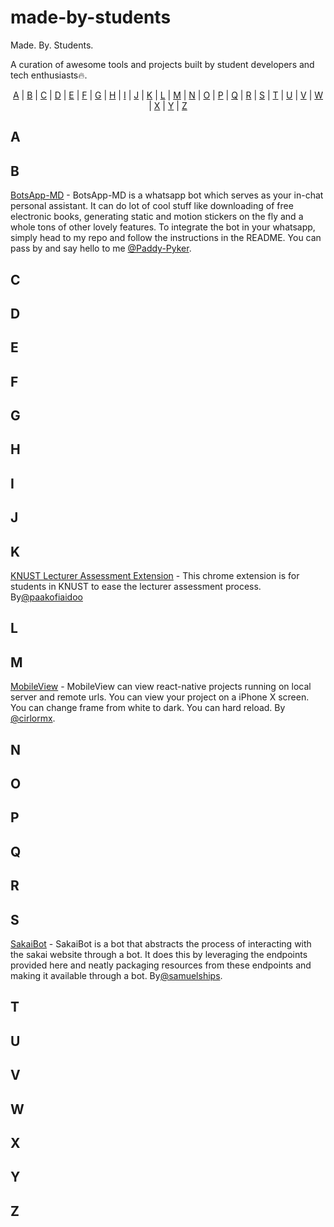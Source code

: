 # made-by-students
Made. By. Students.

A curation of awesome tools and projects built by student developers and tech enthusiasts🔥.

<p align="center">
  <a href="#A">A</a> | <a href="#B">B</a> | <a href="#C">C</a> | <a href="#D">D</a> | <a href="#E">E</a> | <a href="#F">F</a> | <a href="#G">G</a> | <a href="#H">H</a> | <a href="#I">I</a> | <a href="#J">J</a> | <a href="#K">K</a> | <a href="#L">L</a> | <a href="#M">M</a> | <a href="#N">N</a> | <a href="#O">O</a> | <a href="#P">P</a> | <a href="#Q">Q</a> | <a href="#R">R</a> | <a href="#S">S</a> | <a href="#T">T</a> | <a href="#U">U</a> | <a href="#V">V</a> | <a href="#W">W</a> | <a href="#X">X</a> | <a href="#Y">Y</a> | <a href="#Z">Z</a>
</p>

## <a name="A"> </a>A

## <a name="B"> </a>B

[BotsApp-MD](https://github.com/Paddy-Pyker/BotsApp-MD) - BotsApp-MD is a whatsapp bot which serves as your in-chat personal assistant. It can do lot of cool stuff like downloading of free electronic books, generating static and motion stickers on the fly and a whole tons of other lovely features.
To integrate the bot in your whatsapp, simply head to my repo and follow the instructions in the README. You can pass by and say hello to me [@Paddy-Pyker](https://api.whatsapp.com/send?phone=233593435964&text=Hi%20Peter%21%0AI%20followed%20your%20whatsapp%20link%20from%20github...made-by-students%E2%98%BA%EF%B8%8F%20%0AJust%20passing%20by%20to%20say%20hello%0AHope%20you%20good%3F).

## <a name="C"> </a>C

## <a name="D"> </a>D

## <a name="E"> </a>E

## <a name="F"> </a>F

## <a name="G"> </a>G

## <a name="H"> </a>H

## <a name="I"> </a>I

## <a name="J"> </a>J

## <a name="K"> </a>K
[KNUST Lecturer Assessment Extension](https://github.com/paakofiaidoo/lecturer-assessment-chrome-extension) - This chrome extension is for students in KNUST to ease the lecturer assessment process. By[@paakofiaidoo](https://twitter.com/PaaKofiaidoo)

## <a name="L"> </a>L

## <a name="M"> </a>M

[MobileView](https://github.com/champ3oy/MobileView) - MobileView can view react-native projects running on local server and remote urls. You can view your project on a iPhone X screen. You can change frame from white to dark. You can hard reload. By [@cirlormx](https://twitter.com/cirlormx). 

## <a name="N"> </a>N

## <a name="O"> </a>O

## <a name="P"> </a>P

## <a name="Q"> </a>Q

## <a name="R"> </a>R

## <a name="S"> </a>S

[SakaiBot](https://github.com/samuelships/sakaibot) - SakaiBot is a bot that abstracts the process of interacting with the sakai website through a bot. It does this by leveraging the endpoints provided here and neatly packaging resources from these endpoints and making it available through a bot. By[@samuelships](https://twitter.com/samuelships).

## <a name="T"> </a>T

## <a name="U"> </a>U

## <a name="V"> </a>V

## <a name="W"> </a>W

## <a name="X"> </a>X

## <a name="Y"> </a>Y

## <a name="Z"> </a>Z




